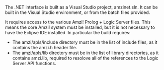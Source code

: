 The .NET interface is built as a Visual Studio project, amzinet.sln.  It can be built in the Visual Studio environment, or from the batch files provided.

It requires access to the various Amzi! Prolog + Logic Server files.  This means the core Amzi! system must be installed, but it is not necessary to have the Eclipse IDE installed.  In particular the build requires:

- The amzi/apls/include directory must be in the list of include files, as it contains the amzi.h header file.
- The amzi/apls/lib directory must be in the list of library directories, as it contains amzi.lib, required to resolove all of the references to the Logic Server API functions.
